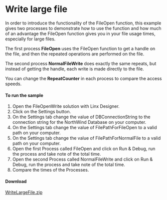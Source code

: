 Write large file
================

In order to introduce the functionality of the FileOpen function, this example gives two processes to demonstrate how to use the function and how much of an advantage the FileOpen function gives you in your file usage times, especially for large files.

The first process **FileOpen** uses the FileOpen function to get a handle on the file, and then the repeated operations are performed on the file.

The second process **NormalFileWrite** does exactly the same repeats, but instead of getting the handle, each write is made directly to the file.

You can change the **RepeatCounter** in each process to compare the access speeds.

#### To run the sample

1. Open the FileOpenWrite solution with Linx Designer.
1. Click on the Settings button.
1. On the Settings tab change the value of DBConnectionString to the connection string for the NorthWind Database on your computer.
1. On the Settings tab change the value of FilePathForFileOpen to a valid path on your computer.
1. On the Settings tab change the value of FilePathForNormalFile to a valid path on your computer.
1. Open the first Process called FileOpen and click on Run & Debug, run the process and take note of the total time.
1. Open the second Process called NormalFileWrite and click on Run & Debug, run the process and take note of the total time.
1. Compare the times of the Processes.

#### Download
[WriteLargeFile.zip](WriteLargeFile.zip)
